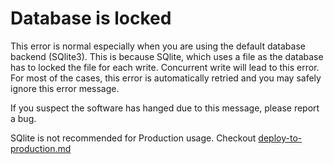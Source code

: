 # Database is locked

This error is normal especially when you are using the default database backend (SQlite3). This is because SQlite, which uses a file as the database has to locked the file for each write. Concurrent write will lead to this error. For most of the cases, this error is automatically retried and you may safely ignore this error message.&#x20;

If you suspect the software has hanged due to this message, please report a bug.

SQlite is not recommended for Production usage. Checkout [deploy-to-production.md](../installation/deploy-to-production.md "mention")

